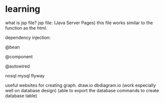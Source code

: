 # learning
what is jsp file? 
  jsp file: (Java Server Pages)
  this file works similar to the function as the html.
  
dependency injection:
  
@bean

@component

@autowired

nosql
mysql
flyway

useful websites for creating graph.
draw.io
dbdiagram.io (work especially well on database design) (able to export the database commands to create database table)
